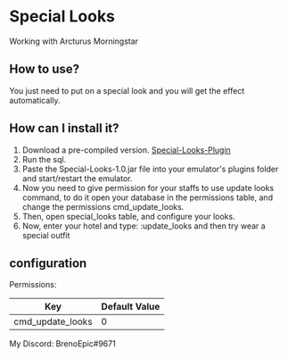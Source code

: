 # Special Looks

Working with Arcturus Morningstar

## How to use?
You just need to put on a special look and you will get the effect automatically.



## How can I install it?

 1. Download a pre-compiled version. [Special-Looks-Plugin](https://github.com/brenoepics/SpecialLooks/releases/)
 2. Run the sql.
 3. Paste the Special-Looks-1.0.jar file into your emulator's plugins folder and start/restart the emulator.
 4. Now you need to give permission for your staffs to use update looks command, to do it open your database in the permissions table, and change the permissions cmd_update_looks.
 5. Then, open special_looks table, and configure your looks.
 6. Now, enter your hotel and type: :update_looks and then try wear a special outfit

## configuration

 Permissions:

| Key                  | Default Value |
|----------------------|---------------|
| cmd_update_looks            | 0             |

My Discord: BrenoEpic#9671
